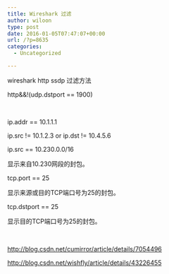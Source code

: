 ```yaml
---
title: Wireshark 过滤
author: wiloon
type: post
date: 2016-01-05T07:47:07+00:00
url: /?p=8635
categories:
  - Uncategorized

---
```

wireshark http ssdp 过滤方法

http&&!(udp.dstport == 1900)

&nbsp;

ip.addr == 10.1.1.1
  
ip.src != 10.1.2.3 or ip.dst != 10.4.5.6
  
ip.src == 10.230.0.0/16
  
显示来自10.230网段的封包。
  
tcp.port == 25
  
显示来源或目的TCP端口号为25的封包。
  
tcp.dstport == 25
  
显示目的TCP端口号为25的封包。

&nbsp;

http://blog.csdn.net/cumirror/article/details/7054496

http://blog.csdn.net/wishfly/article/details/43226455